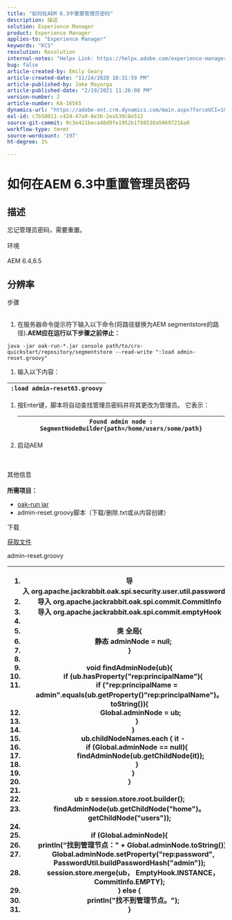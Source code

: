 ```yaml
---
title: "如何在AEM 6.3中重置管理员密码"
description: 描述
solution: Experience Manager
product: Experience Manager
applies-to: "Experience Manager"
keywords: "KCS"
resolution: Resolution
internal-notes: "Helpx Link: https://helpx.adobe.com/experience-manager/kb/How-to-reset-the-admin-password-in-AEM-6-3.html"
bug: false
article-created-by: Emily Geary
article-created-date: "11/24/2020 10:31:59 PM"
article-published-by: Jake Mayorga
article-published-date: "2/19/2021 11:26:08 PM"
version-number: 2
article-number: KA-16565
dynamics-url: "https://adobe-ent.crm.dynamics.com/main.aspx?forceUCI=1&pagetype=entityrecord&etn=knowledgearticle&id=278794d8-a42e-eb11-a813-000d3a593c3f"
exl-id: c7b58011-c424-47a9-8e3b-2ea539c8e512
source-git-commit: 0c3e421beca46d9fe1952b1f98538a50697216a0
workflow-type: tm+mt
source-wordcount: '197'
ht-degree: 1%

---
```


# 如何在AEM 6.3中重置管理员密码

## 描述


忘记管理员密码，需要重置。
<br><br>环境<br><br>
AEM 6.4,6.5


## 分辨率

步骤<br><br>
1. 在服务器命令提示符下输入以下命令(将路径替换为AEM segmentstore的路径)<b>.AEM应在运行以下步骤之前停止：</b>

`java -jar oak-run-*.jar console path/to/crx-quickstart/repository/segmentstore --read-write ":load admin-reset.groovy"`
1. 输入以下内容：



| `:load admin-reset63.groovy` |
| --- |


1. 按Enter键，脚本将自动查找管理员密码并将其更改为管理员。
它表示：


   | `Found admin node : SegmentNodeBuilder{path=/home/users/some/path}` |
   | --- |
2. 启动AEM

<br><br>其他信息<br><br>
<b>所需项目：</b>

- [oak-run jar](http://repo1.maven.org/maven2/org/apache/jackrabbit/oak-run/)
- admin-reset.groovy脚本（下载/删除.txt或从内容创建）


下载

[获取文件](https://helpx.adobe.com/content/dam/help/en/experience-manager/kb/How-to-reset-the-admin-password-in-AEM-6-3/_jcr_content/main-pars/download_section/download-1/admin-reset_groovy.txt "admin-reset.groovy.txt")

admin-reset.groovy


| <ol>   <li>导入</code> org.apache.jackrabbit.oak.spi.security.user.util.passwordUtil</code></li>   <li>导入</code> org.apache.jackrabbit.oak.spi.commit.CommitInfo</code></li>   <li>导入</code> org.apache.jackrabbit.oak.spi.commit.emptyHook</code></li>   <li> </li>   <li>类</code> 全局{</code></li>   <li>    </code>静态</code> adminNode = </code>null</code>;</code></li>   <li>}</code></li>   <li> </li>   <li>void</code> findAdminNode(ub){</code></li>   <li>    </code>if</code> (ub.hasProperty(</code>&quot;rep:principalName&quot;</code>){</code></li>   <li>        </code>if</code> (</code>&quot;rep:principalName = admin&quot;</code>.equals(ub.getProperty()</code>&quot;rep:principalName&quot;</code>)。toString()){</code></li>   <li>            </code>Global.adminNode = ub;</code></li>   <li>        </code>}</code></li>   <li>    </code>}</code></li>   <li>    </code>ub.childNodeNames.each { it -</code></li>   <li>        </code>if</code> (Global.adminNode == </code>null</code>){</code></li>   <li>            </code>findAdminNode(ub.getChildNode(it));</code></li>   <li>        </code>}</code></li>   <li>    </code>}</code></li>   <li>}</code></li>   <li> </li>   <li>ub = session.store.root.builder();</code></li>   <li>findAdminNode(ub.getChildNode(</code>&quot;home&quot;</code>)。getChildNode(</code>&quot;users&quot;</code>));</code></li>   <li> </li>   <li>if</code> (Global.adminNode){</code></li>   <li>    </code>println(</code>“找到管理节点：&quot;</code> + Global.adminNode.toString());</code></li>   <li>    </code>Global.adminNode.setProperty(</code>&quot;rep:password&quot;</code>, PasswordUtil.buildPasswordHash(</code>&quot;admin&quot;</code>));</code></li>   <li>    </code>session.store.merge(ub， EmptyHook.INSTANCE， CommitInfo.EMPTY);</code></li>   <li>} </code>else</code> {</code></li>   <li>    </code>println(</code>&quot;找不到管理节点。&quot;</code>);</code></li>   <li>}</code></li>  </ol> |
| --- |
